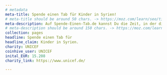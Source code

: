 ```yaml
---
# metadata
meta-title: Spende einen Tab für Kinder in Syrien!
# meta-title should be around 50 chars. -> https://moz.com/learn/seo/title-tag
meta-description: Auf Spende-Einen-Tab.de kannst Du die Zeit, in der diese Seite offen ist, in eine Spende für die Kinder in Syrien verwandeln.
# meta-description should be around 150 chars. -> https://moz.com/learn/seo/meta-description
collection: pages
headline: Spende einen Tab für
headline_claim: Kinder in Syrien.
charity: UNICEF
coinhive_user: UNICEF
inital_EUR: 15.208
charity_link: https://www.unicef.de/

---
```

